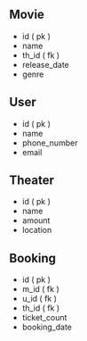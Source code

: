 ## Movie
- id ( pk ) 
- name
- th_id ( fk )
- release_date
- genre

## User
- id ( pk ) 
- name
- phone_number
- email


## Theater
- id ( pk )
- name
- amount
- location


## Booking
- id ( pk )
- m_id ( fk )
- u_id ( fk )
- th_id ( fk )
- ticket_count
- booking_date